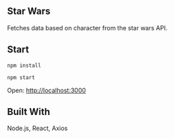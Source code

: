 ## Star Wars

Fetches data based on character from the star wars API.

## Start

`npm install`

`npm start`

Open: [http://localhost:3000](http://localhost:3000)

## Built With

Node.js, React, Axios
